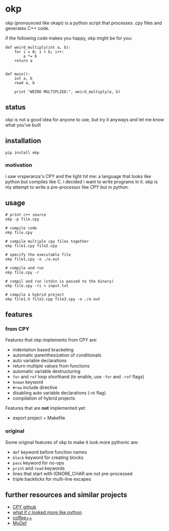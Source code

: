 # okp

okp (pronounced like okapi) is a python script that processes .cpy files and
generates C++ code.

if the following code makes you happy, okp might be for you:

    def weird_multiply(int a, b):
        for i = 0; i < b; i++:
            a *= b
        return a


    def main():
        int a, b
        read a, b

        print "WEIRD MULTIPLIED:", weird_multiply(a, b)

## status

okp is not a good idea for anyone to use, but try it anyways and let me
know what you've built

## installation

    pip install okp

### motivation

i saw vrsperanza's CPY and the light hit me: a language that looks like python
but compiles like C. i decided i want to write programs in it. okp is my
attempt to write a pre-processor like CPY but in python.

## usage

```
# print c++ source
okp -p file.cpy

# compile code
okp file.cpy

# compile multiple cpy files together
okp file1.cpy file2.cpy

# specify the executable file
okp file1.cpy -o ./a.out

# compile and run 
okp file.cpy -r

# compil and run (stdin is passed to the binary) 
okp file.cpy -ri < input.txt

# compile a hybrid project
okp file1.h file2.cpp file3.cpy -o ./a.out
```

## features

### from CPY

Features that okp implements from CPY are:

* indentation based bracketing
* automatic parenthesization of conditionals
* auto variable declarations
* return multiple values from functions
* automatic variable destructuring
* `for` and `rof` loop shorthand (to enable, use `-for` and `-rof` flags)
* `known` keyword
* `#raw` include directive
* disabling auto variable declarations (-ni flag)
* compilation of hybrid projects

Features that are **not** implemented yet:

* export project + Makefile

### original

Some original features of okp to make it look more pythonic are:

* `def` keyword before function names
* `block` keyword for creating blocks
* `pass` keyword for no-ops
* `print` and `read` keywords
* lines that start with IGNORE_CHAR are not pre-processed
* triple backticks for multi-line escapes

## further resources and similar projects

* [CPY github](https://github.com/vrsperanza/CPY)
* [what if c looked more like python](http://cpprocks.com/what-if-c-looked-more-like-python-or-coffeescript/)
* [coffee++](https://bixense.com/coffeepp/)
* [MyDef](https://github.com/hzhou/MyDef)
